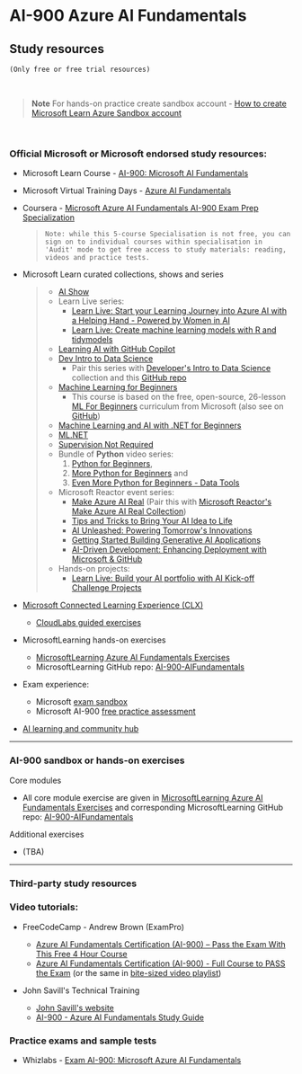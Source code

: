 
# AI-900 Azure AI Fundamentals

## Study resources
`(Only free or free trial resources)`

<br>

> **Note**
> For hands-on practice create sandbox account -
> [How to create Microsoft Learn Azure Sandbox account](https://github.com/teator/Microsoft-Certifications/blob/main/README.md#how-to-create-microsoft-learn-azure-sandbox-account)

<br>


### Official Microsoft or Microsoft endorsed study resources:
 
 - Microsoft Learn Course - [AI-900: Microsoft AI Fundamentals](https://learn.microsoft.com/en-gb/training/courses/ai-900t00)
 
 - Microsoft Virtual Training Days - [Azure AI Fundamentals](https://events.microsoft.com/en-us/mvtd?language=English&clientTimeZone=1&scenario=Microsoft%20Azure%20Virtual%20Training%20Day:%20AI%20Fundamentals)
 
 - Coursera - [Microsoft Azure AI Fundamentals AI-900 Exam Prep Specialization](https://www.coursera.org/specializations/microsoft-azure-ai-900-ai-fundamentals) 
   >  `Note: while this 5-course Specialisation is not free, you can sign on to individual courses within specialisation in 'Audit' mode to get free access to study materials: reading, videos and practice tests.`


 - Microsoft Learn curated collections, shows and series
   
   > - [AI Show](https://learn.microsoft.com/en-us/shows/ai-show/)
   > - Learn Live series:
   >   - [Learn Live: Start your Learning Journey into Azure AI with a Helping Hand - Powered by Women in AI](https://learn.microsoft.com/en-gb/shows/learn-live/azure-ai-helping-hand/?wt.mc_id=3reg_15513_webpage_reactor)
   >   - [Learn Live: Create machine learning models with R and tidymodels](https://learn.microsoft.com/en-gb/shows/learn-live/machine-learning-r-tidymodels/)
   > - [Learning AI with GitHub Copilot](https://learn.microsoft.com/en-us/shows/learning-ai-with-github-copilot/)
   > - [Dev Intro to Data Science](https://learn.microsoft.com/en-us/shows/dev-intro-to-data-science/)
   >   - Pair this series with [Developer's Intro to Data Science](https://learn.microsoft.com/en-gb/collections/xze8apz647dq6y?WT.mc_id=DevIntroDS-Ch9-Lazzeri) collection and this [GitHub repo](https://github.com/microsoft/c9-dev-intro-data-science/?WT.mc_id=DevIntroDS-Ch9-Lazzeri)
   > - [Machine Learning for Beginners](https://learn.microsoft.com/en-us/shows/machine-learning-for-beginners/)
   >   - This course is based on the free, open-source, 26-lesson [ML For Beginners](https://microsoft.github.io/ML-For-Beginners/#/) curriculum from Microsoft (also see on [GitHub](https://github.com/microsoft/ML-For-Beginners))
   > - [Machine Learning and AI with .NET for Beginners](https://learn.microsoft.com/en-us/shows/machine-learning-and-ai-with-dotnet-for-beginners/)
   > - [ML.NET](https://learn.microsoft.com/en-us/shows/mlnet/)
   > - [Supervision Not Required](https://learn.microsoft.com/en-us/shows/supervisionnotrequired/)
   > - Bundle of **Python** video series: 
   >   1. [Python for Beginners](https://learn.microsoft.com/en-us/shows/intro-to-python-development/), 
   >   2. [More Python for Beginners](https://learn.microsoft.com/en-us/shows/more-python-for-beginners/) and 
   >   3. [Even More Python for Beginners - Data Tools](https://learn.microsoft.com/en-us/shows/even-more-python-for-beginners-data-tools/) 
   > - Microsoft Reactor event series:
   >   - [Make Azure AI Real](https://developer.microsoft.com/en-us/reactor/series/S-1223/) (Pair this with [Microsoft Reactor's Make Azure AI Real Collection](https://learn.microsoft.com/en-gb/collections/2xreir5r0783jr?wt.mc_id=eventspg_S-1223_webpage_reactor))
   >   - [Tips and Tricks to Bring Your AI Idea to Life](https://developer.microsoft.com/en-us/reactor/series/s-1232/)
   >   - [AI Unleashed: Powering Tomorrow's Innovations](https://developer.microsoft.com/en-us/reactor/series/s-1228/)
   >   - [Getting Started Building Generative AI Applications](https://developer.microsoft.com/en-us/reactor/series/s-1245/)
   >   - [AI-Driven Development: Enhancing Deployment with Microsoft & GitHub](https://developer.microsoft.com/en-us/reactor/series/S-1242/)
   > - Hands-on projects:
   >   - [Learn Live: Build your AI portfolio with AI Kick-off Challenge Projects](https://learn.microsoft.com/en-gb/shows/learn-live/ai-kick-off-challenge-projects/)
   

 - [Microsoft Connected Learning Experience (CLX)](https://clx.cloudevents.ai/events/39366311-ad15-4b90-9364-0252213842fa/my-tracks)
   - [CloudLabs guided exercises](https://mslearn.cloudguides.com/en-us/guides/AI-900%20Exam%20Guide%20-%20Azure%20AI%20Fundamentals)

 - MicrosoftLearning hands-on exercises
   - [MicrosoftLearning Azure AI Fundamentals Exercises](https://microsoftlearning.github.io/AI-900-AIFundamentals/)
   - MicrosoftLearning GitHub repo: [AI-900-AIFundamentals](https://github.com/MicrosoftLearning/AI-900-AIFundamentals)

 - Exam experience:
   - Microsoft  [exam sandbox](https://aka.ms/examdemo)
   - Microsoft AI-900 [free practice assessment](https://learn.microsoft.com/credentials/certifications/exams/ai-900/practice/assessment?assessment-type=practice&assessmentId=26)


 - [AI learning and community hub](https://learn.microsoft.com/en-us/ai/)

---

### AI-900 sandbox or hands-on exercises

Core modules
 - All core module exercise are given in [MicrosoftLearning Azure AI Fundamentals Exercises](https://microsoftlearning.github.io/AI-900-AIFundamentals/) and corresponding MicrosoftLearning GitHub repo: [AI-900-AIFundamentals](https://github.com/MicrosoftLearning/AI-900-AIFundamentals)


Additional exercises
 - (TBA)



---

### Third-party study resources
### Video tutorials:

 - FreeCodeCamp - Andrew Brown (ExamPro)
   - [Azure AI Fundamentals Certification (AI-900) – Pass the Exam With This Free 4 Hour Course](https://www.freecodecamp.org/news/azure-data-fundamentals-certification-ai-900-pass-the-exam-with-this-free-4-hour-course/)
   - [Azure AI Fundamentals Certification (AI-900) - Full Course to PASS the Exam](https://www.youtube.com/watch?v=OwZHNH8EfSU) (or the same in [bite-sized video playlist](https://www.youtube.com/playlist?list=PLBfufR7vyJJ6iBhyfu9V6n4Ddp0Tbiz4x))

 - John Savill's Technical Training
   - [John Savill's website](https://learn.onboardtoazure.com/)
   - [AI-900 - Azure AI Fundamentals Study Guide](https://www.youtube.com/watch?v=E9aarWMLJw0&t=16s)


### Practice exams and sample tests
			
 - Whizlabs - [Exam AI-900: Microsoft Azure AI Fundamentals](https://www.whizlabs.com/microsoft-azure-certification-ai-900/)

